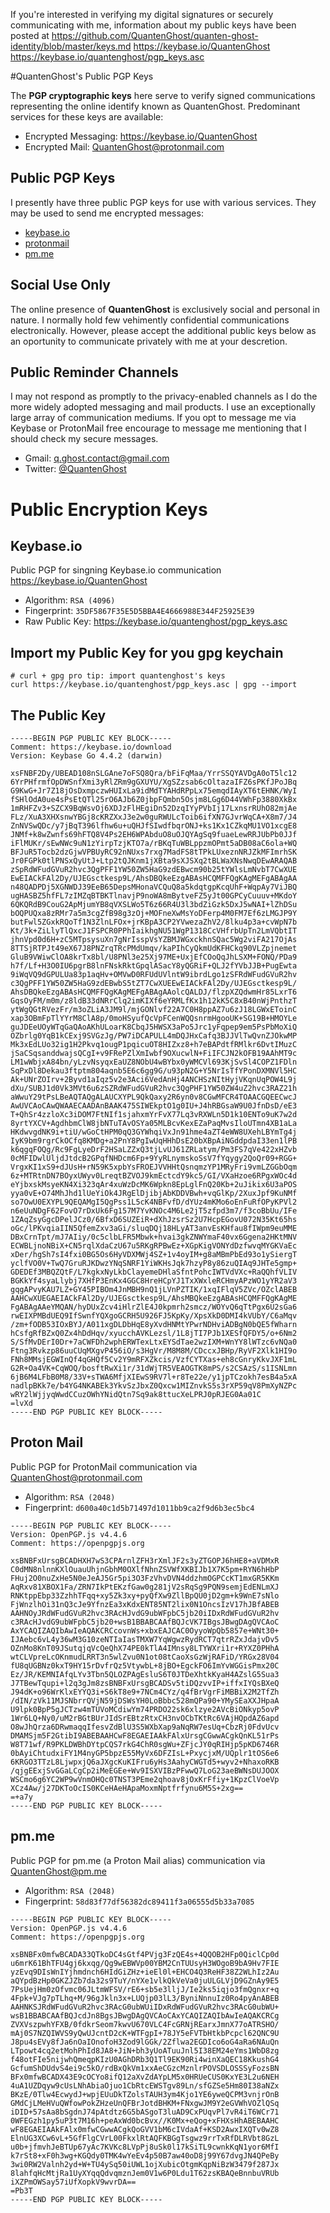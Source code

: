 If you're interested in verifying my digital signatures or securely communicating with me, information about my public keys have been posted at https://github.com/QuantenGhost/quanten-ghost-identity/blob/master/keys.md
https://keybase.io/QuantenGhost
https://keybase.io/quantenghost/pgp_keys.asc


#QuantenGhost's Public PGP Keys

The **PGP cryptographic keys** here serve to verify signed communications representing the online identify known as  QuantenGhost. Predominant services for these keys are available:

- Encrypted Messaging:   https://keybase.io/QuantenGhost
- Encrypted Mail:        QuantenGhost@protonmail.com

## Public PGP Keys
I presently have three public PGP keys for use with various services. They may be used to send me encrypted messages:

   * [keybase.io](#keybaseio)
   * [protonmail](#proton-mail)
   * [pm.me](#pmme)

## Social Use Only
The online presence of **QuantenGhost** is exclusively social and personal in nature. I normally hold few vehimently confidential communications electronically. However, please accept the additional public keys below as an oportunity to communicate privately with me at your descretion.

## Public Reminder Channels
I may not respond as promptly to the privacy-enabled channels as I do the more widely adopted messaging and mail products. I use an exceptionally large array of communication mediums. If you opt to message me via Keybase or ProtonMail free encourage to message me mentioning that I should check my secure messages.

- Gmail:    q.ghost.contact@gmail.com
- Twitter:  [@QuantenGhost](https://twitter.com/QuantenGhost/)



# Public Encryption Keys 

## Keybase.io
Public PGP for singning Keybase.io communication https://keybase.io/QuantenGhost
 - Algorithm:    `RSA (4096)`
 - Fingerprint:  `35DF5867F35E5D5BBA4E4666988E344F25925E39`
 - Raw Public Key: https://keybase.io/quantenghost/pgp_keys.asc

## Import my Public Key for you gpg keychain
```
# curl + gpg pro tip: import quantenghost's keys
curl https://keybase.io/quantenghost/pgp_keys.asc | gpg --import
```

## The Public Key
```
-----BEGIN PGP PUBLIC KEY BLOCK-----
Comment: https://keybase.io/download
Version: Keybase Go 4.4.2 (darwin)

xsFNBF2Dy/UBEAD108nSLGAne7oFSQ8Qra/bFiFqMaa/YrrSSQYAVDgA0oT5lc12
6YrPHfrmfOpDWSnfXmi3yRlZRm9gGXUYU/XgSZzsab6cOltazaIFZ6sPKfJPoJBq
G9KwG+Jr7Z18jOsDxmpczwHUIxLa9idMdTYAHdRPpLx75emqdIAyXT6tEHNK/WyI
fSHlOdA0ue4sPsEtQTl25rO6AJb6Z0jbpFQmbn5Osjm8LGg6D44VWhFp3880XkBx
1mRHFZv3+SZCX9BqWsvOj6XDJzFlHEgiDn52DzqIYyPVbIj17LxnsrRUhO82mjAe
FLz/XuA3XHXsnwYBGj8cKRZXxJ3e2w0guRWULcToib6ifXN7GJvrWqCA+X8m7/J4
ZnNVSwQDc/y7jBqT396lfhw6u+uQHJfSIwdfbqrONJ+ks1Kx1CZkqMU1VO1xcgE8
JNMf+k8wZwnfs69hFTQ8V4Ps2EH6WPAbduO8uOJQYAgSq9fuaeLewRRJUbPb0JJf
iFlMUKr/sEwNWc9uN1zYirpTzjKTO7a/rBKqTuWBLppzmOPmt5aDB08aC6ola+WQ
BFJuR5Tocb2dzGjwVPBUyRC92nNUxs7rxg7MadFS8tTPkLUxeznNRJZkMFImrhSK
Jr0FGPk0tlPNSxQyUtJ+Ltp2tQJKnm1jXBta9sXJSXq2tBLWaXNsNwqDEwARAQAB
zSpRdWFudGVuR2hvc3QgPFF1YW50ZW5HaG9zdEBwcm90b25tYWlsLmNvbT7CwXUE
EwEIACkFAl2Dy/UJEGsctkesp9L/AhsDBQkeEzgABAsHCQMFFQgKAgMEFgABAgAA
n48QADPDj5XGNWDJ39EeB65DepsMHonaVCQuQ8a5kdqtgpKcqUhF+WqpAy7ViJBQ
ugHASBZ5hfFL7zIMZqBTBKTlnavjP9noWA8mBytveFZ5yJt00GPCyCuuuv+MKdoY
6QKQRdB9CouG2ApMjumYB8qVXSLWo5T6z66R4U3l3bdZiGzk5DxJ5wNAI+lZhDSu
bOQPUQxa8zRMr7a5m3cgZfB98g3zOj+MOFneXwMsYoDFerp4M0FM7Ef6zLMGJP9Y
butFwl5ZGxkRQoTf1N3ZlnLFOx+jrKBpA3CP2YVwezaZhV2/8lku4p3a+cvWpN7b
Kt/3k+ZiLlyTlQxcJ1FSPCR0PPhIaikhgNU51WgP1318CcVHfrbUpTn2LmVQbtIT
jhnVpd0d6H+zC5MTpsysuXn7gNrIsspVsYZBMJWGxckhnSQac5Wg2viFA217OjAs
8TTSjRTPJt49eX67J8PNZrqTRcPMdUmqv/kaPIhCyQkmUdKFHCkq90VLZpjnemet
GluB9VWiwClOA8krTx8bl/U8PNl3e25Xj97ME+UxjEfCOoQqJhLSXM+FONQ/PDa9
h7f/Lf+H3O0IU6pgrB8lnFNskRktGpqlASacY8yQGRiF+QLJ2fYVbJJB+PugEwta
9iWqVQ9dGPULUa83p1aqHv+OMVwD0RFUdUVlntW9ibrdLgo1zSFRdWFudGVuR2hv
c3QgPFF1YW50ZW5HaG9zdEBwbS5tZT7CwXUEEwEIACkFAl2Dy/UJEGsctkesp9L/
AhsDBQkeEzgABAsHCQMFFQgKAgMEFgABAgAAolcQALDJ/flzpXZQdwmHr85LxrT6
GqsOyFM/m0m/z8ldB33dNRrClq2imKIXf6eYRMLfKx1h12kK5C8xB40nWjPnthzT
ytWgQGtRVezFr/m3oZLiA3JM9l/mjGONlvf22A7C0H8ppAZ7u6zJ18LGWxEToinC
xap3OBmFpTlYYrM8ClA8p/0moHSyufQcVpFCenWQQsnrmHgooUK+SG19B+HMOYLe
guJDEeUOyWTqGaQAoAKhULoarK8CbqJ5HWSX3aPo5Jrc1yFqpep9em5PsPbMoXiQ
OZbrlg0YqB1kCExj9SVGzJg/PW7iDCAPULL4mDQJHxCafq3BJJVlTwQvnZJOkwMP
Mk3xEdLUo32ig1H2Pkvq1ougP1pqicuOT8HIZxz8+h7eBAPdtfRMlkr6DvtIMuzC
jSaCSqsanddwajsQCgI+v9FRePZlXmIwbf9OXucwlN+FiIFCJN2kOFB19AAhMT9c
LM1wWbjxA84bn/yLzvNsyqxEaUZ8NObU4wBYbx0yWMCVl693KjSvSl4COPZ1FDln
SqPxDl8Dekau3ftptm804aqnb5E6c6gg9G/u93pN2G+Y5NrIsTfYPonDXMNVl5HC
Ak+UNrZOIrv+2Byvd1aIqz5v2e3Aci6VedAnHj4ANCHSzNItHyjVKqnUqPOW4L9j
dXu/SUBJ1d0Vk3MVt6u6zSZRdWFudGVuR2hvc3QgPHF1YW50ZW4uZ2hvc3RAZ21h
aWwuY29tPsLBeAQTAQgALAUCXYPL9QkQaxy2R6yn0v8CGwMFCR4TOAACGQEECwcJ
AwUVCAoCAwQWAAECAADAnBAAK475SIWEkptO1g0IU+J4hRBGsaW9U0JfnDsD/eE3
T+QhSr4zzloXc3iDOM7FtNIf1sjahxmYrFvX77Lq3vRXWLn5D1k10ENTo9uK7w2d
8yrtYXCV+AgdhbmClW8jbNTuTAvOSYa05MLBcvKexEZaPaqMvsIloUTmn4XB1aLa
HKdwvgdNK9i+tiU/wGoCtHPM0qQ3GYWhqiVxJn91hme4aZT4eWW8UXehLBYmTg4j
IyK9bm9rgrCkOCfq8KMDg+a2PnY8PgIwUqHHhDsE20bXBpAiNGddpdaI33en1lPB
k6qgqFOQg/Rc9FgLyeDrF2HSaLZZxQ3tjLvUJ61ZRLatym/Pm3FS7qVe422xHZvb
0cMFIDwlUljdJtdcB2GPqfNHDcm6Fp+9YyRLnymskoSsV7fYqygy2QoQr09+RGG+
VrgxKI1xS9+dJUsH+rN59K5xpbYsFROEJVVHHtQsnqmzYP1MRyFri9vmLZGGbOqm
6z+MTRtnDN7BOyxUWyv0LreqtBZVOJ9kmEctcdY9kc5/GI/VXaHzoe6RPgxWOc4d
eYjbxskMsyeKN4Xi323qAr4xuWzDcMK6Wpkn8EpLglFnQ20Kb+2uJikix6U3aPOS
yya0vE+O74MhJhd1lUeYiOk4JRgElDjibjAbKDDVBwh+vqGlKp/2XuxJpf9KuNMf
so7OwU0EXYPL9QEQAMgI5QgPss1L5cK4NBFvfD/dYUz4mKMo6oEnFuRfOPyKPVl2
n6eUuNDgF62FovO7rDxUk6Fg157M7YvKNOc4M6Le2jT5zfpd3m7/f3coBbUu/IFe
1ZAqZsyGgcDPelJCz0/6BfxD6SUZEiR+dXhJzsrSz2U7HcpEGovU072N35Kt65hs
oGc/lPKvqiaIIN5QfemZxv3aGi/sluqDQj18HLyAT3anvEsKHfau8fIWpm9euMME
DBxCrnTpt/mJ7AIiy/0c5clbLFR5Mbwk+hvai3gkZNWYmaF40vx6Ggena2HKtMNV
ECWBLjnoNBiX+CN5rqlXdaCzU67u5RKgRPBwEz+XGpKigVONYdDzfwvqMYGKVaEc
xDer/hgSh7sI4fxi0BG5Os6HyVDXMWj4SZ+1v4oyIM+g8aMBmPbEd93o1ySiergT
yclfVO0V+TwQ7GruRJKDwzYNqSNRF1YiWKHsJqk7hzyP8y86zuQIAq9JHTe5gmp+
GDEDEf3MBQZQtF/L7kgkxNyLkbClayemeDHlaSfntPohcIWTVdVXc+RaQQhfVLIV
BGKkYf4syaLlybj7XHfP3EnKx4GGC8HreHCpYJ1TxXWxleRCHmyAPzWO1yYR2aV3
gqgAPvyKAU7LZ+GY45PIBOm4JnMBH9nQ1jLVnPZTIK/1xqIFlqV5ZVc/OZclABEB
AAHCwXUEGAEIACkFAl2Dy/UJEGsctkesp9L/AhsMBQkeEzgABAsHCQMFFQgKAgME
FgABAgAAeYMQAN/hyDUxZcv4iHlrZlE4J0kpmrh2smcz/WOYvQ6qTtPgx6U2sGa6
rwEIXPMBdUEQ9IfSwnfYQXgoGCRH5U926FJ5KpKy/XpsXkD0DMI4kVUbY/C6aMqv
/zm+fODB53IOxBYJ/A011xgDLDbHqE8yXvdHNMtYPwrNDHviADBgN0bQE5fWharn
hCsfgRfBZxQ0Zx4hDdHqv/xyucchAVKLezsl/1L8jTI7PJb1XESfQFDY5/o+6Nm2
S/SfMvDErI0Dr+7aCWFDh2wphERWTexLtxEYSdTae2wzIXM+WnYY8lWTzc6vNQa0
Ftng3Rvkzp86uuCUqMXgvP456iO/s3HgVr/M8M8M/CDccxJBHp/RyVF2Xlk1HI9o
FNh8MMsjEGWInQf4qGHQf5Cv2Y9mRFXZkcis/VzfCYTXas+eh8cGnryKkvJXF1mL
G2R+Oa4VK+CqWOQ/bosftRwXi1r/31dWjTR5VEAOGTK8mPS/s2CSAzS/s1ISNLmn
6jB6M4LFbB0M8/33V+sTWA6MfjXIEwS9RV7l+r8Te22e/y1jpTCzokh7esB4a5xA
nadlpBKk7e/b4YG4NKABEk3YkvSzJbxZ0Qxcw1MIZnvkS5s3rXP59qV8PmXyNZPc
wRY2lWjjyqWwdCCuzOWhYNidQtn7Sq9ak8ttucXeLPRJ0pRJEG0Aa01C
=lvXd
-----END PGP PUBLIC KEY BLOCK-----
```

## Proton Mail
Public PGP for ProtonMail communication via QuantenGhost@protonmail.com
 - Algorithm:    `RSA (2048)`
 - Fingerprint:  `d600a40c1d5b71497d1011bb9ca2f9d6b3ec5bc4`

```
-----BEGIN PGP PUBLIC KEY BLOCK-----
Version: OpenPGP.js v4.4.6
Comment: https://openpgpjs.org

xsBNBFxUrsgBCADHXH7wS3CPArnlZFH3rXmlJF2s3yZTGOPJ6hHE8+aVDMxR
C0dMN8nlnnKXlOuauUhjnGbhM0OXlfNhnZSVWfXKBIJb1X7K5pm+RYN6hHbP
FHuj2O0nuZxHe5N0eJeAJ5Gr5pi3O3FzVhvDVN4ddzhmOGPCcKT1mxGR5KKm
AqRxv81XBOX1Fa/ZRN7IkPtEKzfGaw0g281jV2sRqSg9PQN9semjEdENLmXJ
RNKtppEbp33ZzhhTFqq+xy5Zk3xy+pyQfXw9ZllBpQU0jD2gm+k9WnE7sNlo
FjWnzlhOi31nQ3cJe9YfnzEa3xKdxENT85NT2lix0N1OncsIzV17hJBfABEB
AAHNOyJRdWFudGVuR2hvc3RAcHJvdG9ubWFpbC5jb20iIDxRdWFudGVuR2hv
c3RAcHJvdG9ubWFpbC5jb20+wsB1BBABCAAfBQJcVK7IBgsJBwgDAgQVCAoC
AxYCAQIZAQIbAwIeAQAKCRCcovnWs+xbxEAJCAC0OyyoWpQb5857e+WNt30+
IJAebc6vL4y36wM3G10zeNTIaIasTMXW7YqWgwzRydRCT7qtrRZxJdajvDv5
OZnMo8KnT09JSutqjqVcQeQhX74PE0kTlA4IMnsy8LTYWXri1r+RYXZ0PHhA
wtCLVpreLcOKnmudLRRT3n5wlZvu0N1ot08tCaoXsGzWjRAFiD/YRGx28V04
fU8qUGBNz0kxT9HY15rDvfrQz5VtywbL+8jBO+EgckFO6ImYvWGGisPmx20C
Ez/JR/KEMNIAfqLYv3Tbn5QLOZPAgEsluS6T0JTDeXhtkKyaH4AZslG5Sua3
J7TBewTqupi+l2q3gJm8zsBNBFxUrsgBCADSv5tiDQzvvIP+iffxIYQsBXeQ
J94dK+o96WrKlxEYYQ3i+S6kT8e9+7NCm4CYz/q4fBrVgrFiMBBiX2M2TfZh
/dIN/zVk11MJSNbrrQVjN59jDSWsYH0LoBbbc528mQPa90+YMySEaXXJHpaA
U9lpk0BpP5gJCTzw4mTUVoMCdiwYm74PRDO22sk6xlzye2AVcBiONkyp5ovP
1Wr6LQ+Ny0/uM2rBGtBUrJIdSrEBtzRtxCH3nvOCbTKtRc6VAjHQpdAZ6apd
O8wJhQrza6DRwmaqqIfesvZdBlU3S5WXbXap9aNqRW7esUq+CbzRj0FdvUcv
DMAMSjm5F2GtibI9ABEBAAHCwF8EGAEIAAkFAlxUrsgCGwwACgkQnKL51rPs
W8T71wf/R9PKLDWBhDYtpCQS7rkG4ChR0sgWu+ZFjcJY0qRIHjp5pKD6746R
0bAyiChtudxiFY1M4nyGP5bpzE55MyVx6DFZIsL+PxycjxM/UQplr1tOS6e6
6KRGO3TTzL8LjwpxjQ6aJXgcKuKIFru6yHs3AahyCWGTd5+wyv2+NhaxoRKB
/qjgEExjSvGGaLCgCp2iMeEGEe+Wv9ISXVIBzPFwwQ7LoG23aeBWNsDUJOOX
WSCmo6g6YC2WP9wVnmOHQc0TNST3PEme2qhoav8jOxKrFfiy+1KpzClVoeVp
XCz4Aw/j27DKToOcIS0KCeHAeHApaMoxmNptfrfynu6M5S+2xg==
=+a7y
-----END PGP PUBLIC KEY BLOCK-----
```
</details>

## pm.me
Public PGP for pm.me (a Proton Mail alias) communication via QuantenGhost@pm.me
 - Algorithm:    `RSA (2048)`
 - Fingerprint:  `58d83f77df56382dc89411f3a06555d5b33a7085`

```
-----BEGIN PGP PUBLIC KEY BLOCK-----
Version: OpenPGP.js v4.4.6
Comment: https://openpgpjs.org

xsBNBFx0mfwBCADA33QTkoDC4sGtf4PVjg3FzQE4s+4QQOB2HFp0QiclCp0d
u6mrK61BhTFU4gj6kxqg/Qg9wEBWVp00YBM2CnTUUsyH3WOgoB9bA9Hv7FIE
yzEvq9DIsWnIYjhmdnch6HIdGiZHz+ieEl0l+EHCO4Q3ReHF38Z2WLhIz2Au
aQYpdBzHp0GKZJZb7da32s9TuY/nYXe1vlkQkVeVa0juULGLVjD9GZnAy9E5
7PsUejHm0zOfvmc06JLtmWFSV/rE6+sb5e3lljJ/Ie2ks5iqjo3fmQgnxr+q
4Fpk+VJg7pTLhq+M/96gJkln3x+LUQjp03lL3/ByniNnnuIz0Ro4pyAnABEB
AAHNKSJRdWFudGVuR2hvc3RAcG0ubWUiIDxRdWFudGVuR2hvc3RAcG0ubWU+
wsB1BBABCAAfBQJcdJn8BgsJBwgDAgQVCAoCAxYCAQIZAQIbAwIeAQAKCRCg
ZVXVszpwhYFXB/0fdkrSeom7kwvU670VLC4FcGRNjREarxJmnX77oATRSHO/
mAj0S7NZQIWVS9yQwUJcntD2cK+WTFgpI+78JY5eFVTbHtkbPcpcl62QNC9U
J8pu4sEVy8fJa6nOaIOnofoH3Zod9lGGk/2Zflwa2EGDIco6oG4aRa6NAuQn
LTpowt4cq2etMohPhId8JA8+JiN+bh3yUoATuuJnl5I38EM24eYms1WbD8zg
f48otFIe5nijwhQmeqpKIzU0AGhDRb3Q1Tl9EK90Ri4winXaQEC18KkushG4
GcfumShDUdvS4ei9c5kO/rdBxQkVm1xxAeCGzcMznlrPOVSDLOSSSyFozsBN
BFx0mfwBCADX43E9cOCYo8ifQ12aXvZdAYpLM5x0HRUeCUS0KxYE3L2u6NEH
4uA1UZDqyw9cUsLNhAbiaOjuo1CbRtcEWSTgv89Ln/sfGZSe5Hm80I38aNZx
BKzE/0Tlw4EcwydJ+wpjEUuDkTZolsTAUH3ym4Kjo1YE6yweQCPM3vnjrOnB
GMdCjLMeHVuQWfowPokZHzeUnQFBrJotdBHKM+FNxgwJM9Y2eGVWhVOZlQSq
iDID+57sAa8bSgdnJ74pAtdtz6G5bASgoT3luAD9CxPUqvPl7vR4iT6WCr71
0WFEGzh1py5uP3t7M16h+peAxWd0bcBvx//K0Mx+eQog+xFHXsHhABEBAAHC
wF8EGAEIAAkFAlx0mfwCGwwACgkQoGVV1bM6cIVdaAf+KSD2AwxIXQTv0wZ8
ElnUG3XCw6vL+5GfFlgCVrL00FkxlRtAQFKBGgTsgwz9rrTxRfDLRVbt8GzL
u0b+jfmvhJeBTUp67yAc7KVKc8LVpPj8uSk0l17kSiTL9cwnkKqN1yor6MfI
k7rSt8+xF0h3wg+KGQdy0TMK4wYeEv4p50B7aw40oD8j99Y67dvgJN4QPeBy
3wi0RW2Valnh2yd+W+TU4ySq50iUWL1ojXubicOtgmKqpNiBzW3479f287Jx
8lahfqHcMtjRa1UyXYqqQdvqmznJem0V1w6P0Ldu1T62zsKBAQeBnnbuVRUb
iXZPmOWSay57iUfXopkV9wvrDA==
=Pb3T
-----END PGP PUBLIC KEY BLOCK-----
```


